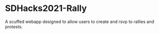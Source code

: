# SDHacks2021-Rally
A scuffed webapp designed to allow users to create and rsvp to rallies and protests.
